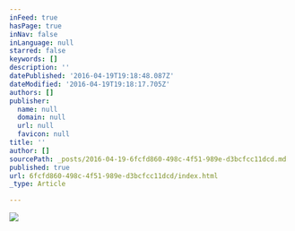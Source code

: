 ```yaml
---
inFeed: true
hasPage: true
inNav: false
inLanguage: null
starred: false
keywords: []
description: ''
datePublished: '2016-04-19T19:18:48.087Z'
dateModified: '2016-04-19T19:18:17.705Z'
authors: []
publisher:
  name: null
  domain: null
  url: null
  favicon: null
title: ''
author: []
sourcePath: _posts/2016-04-19-6fcfd860-498c-4f51-989e-d3bcfcc11dcd.md
published: true
url: 6fcfd860-498c-4f51-989e-d3bcfcc11dcd/index.html
_type: Article

---
```

![](https://the-grid-user-content.s3-us-west-2.amazonaws.com/61db41e8-62d1-45c4-87ff-1e932ae934be.jpg)